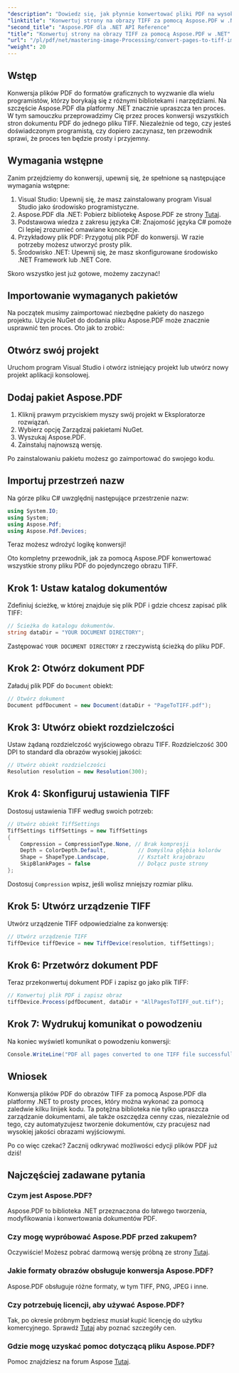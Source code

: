 ```yaml
---
"description": "Dowiedz się, jak płynnie konwertować pliki PDF na wysokiej jakości obrazy TIFF za pomocą biblioteki Aspose.PDF dla platformy .NET. Ten samouczek krok po kroku zawiera przejrzyste instrukcje i przykład kodu."
"linktitle": "Konwertuj strony na obrazy TIFF za pomocą Aspose.PDF w .NET"
"second_title": "Aspose.PDF dla .NET API Reference"
"title": "Konwertuj strony na obrazy TIFF za pomocą Aspose.PDF w .NET"
"url": "/pl/pdf/net/mastering-image-Processing/convert-pages-to-tiff-images/"
"weight": 20
---
```


## Wstęp

Konwersja plików PDF do formatów graficznych to wyzwanie dla wielu programistów, którzy borykają się z różnymi bibliotekami i narzędziami. Na szczęście Aspose.PDF dla platformy .NET znacznie upraszcza ten proces. W tym samouczku przeprowadzimy Cię przez proces konwersji wszystkich stron dokumentu PDF do jednego pliku TIFF. Niezależnie od tego, czy jesteś doświadczonym programistą, czy dopiero zaczynasz, ten przewodnik sprawi, że proces ten będzie prosty i przyjemny.

## Wymagania wstępne

Zanim przejdziemy do konwersji, upewnij się, że spełnione są następujące wymagania wstępne:

1. Visual Studio: Upewnij się, że masz zainstalowany program Visual Studio jako środowisko programistyczne.
2. Aspose.PDF dla .NET: Pobierz bibliotekę Aspose.PDF ze strony [Tutaj](https://releases.aspose.com/pdf/net/).
3. Podstawowa wiedza z zakresu języka C#: Znajomość języka C# pomoże Ci lepiej zrozumieć omawiane koncepcje.
4. Przykładowy plik PDF: Przygotuj plik PDF do konwersji. W razie potrzeby możesz utworzyć prosty plik.
5. Środowisko .NET: Upewnij się, że masz skonfigurowane środowisko .NET Framework lub .NET Core.

Skoro wszystko jest już gotowe, możemy zaczynać!

## Importowanie wymaganych pakietów

Na początek musimy zaimportować niezbędne pakiety do naszego projektu. Użycie NuGet do dodania pliku Aspose.PDF może znacznie usprawnić ten proces. Oto jak to zrobić:

## Otwórz swój projekt

Uruchom program Visual Studio i otwórz istniejący projekt lub utwórz nowy projekt aplikacji konsolowej.

## Dodaj pakiet Aspose.PDF

1. Kliknij prawym przyciskiem myszy swój projekt w Eksploratorze rozwiązań.
2. Wybierz opcję Zarządzaj pakietami NuGet.
3. Wyszukaj Aspose.PDF.
4. Zainstaluj najnowszą wersję.

Po zainstalowaniu pakietu możesz go zaimportować do swojego kodu.

##  Importuj przestrzeń nazw

Na górze pliku C# uwzględnij następujące przestrzenie nazw:

```csharp
using System.IO;
using System;
using Aspose.Pdf;
using Aspose.Pdf.Devices;
```

Teraz możesz wdrożyć logikę konwersji!

Oto kompletny przewodnik, jak za pomocą Aspose.PDF konwertować wszystkie strony pliku PDF do pojedynczego obrazu TIFF.

## Krok 1: Ustaw katalog dokumentów

Zdefiniuj ścieżkę, w której znajduje się plik PDF i gdzie chcesz zapisać plik TIFF:

```csharp
// Ścieżka do katalogu dokumentów.
string dataDir = "YOUR DOCUMENT DIRECTORY";
```

Zastępować `YOUR DOCUMENT DIRECTORY` z rzeczywistą ścieżką do pliku PDF.

## Krok 2: Otwórz dokument PDF

Załaduj plik PDF do `Document` obiekt:

```csharp
// Otwórz dokument
Document pdfDocument = new Document(dataDir + "PageToTIFF.pdf");
```

## Krok 3: Utwórz obiekt rozdzielczości

Ustaw żądaną rozdzielczość wyjściowego obrazu TIFF. Rozdzielczość 300 DPI to standard dla obrazów wysokiej jakości:

```csharp
// Utwórz obiekt rozdzielczości
Resolution resolution = new Resolution(300);
```

## Krok 4: Skonfiguruj ustawienia TIFF

Dostosuj ustawienia TIFF według swoich potrzeb:

```csharp
// Utwórz obiekt TiffSettings
TiffSettings tiffSettings = new TiffSettings
{
    Compression = CompressionType.None, // Brak kompresji
    Depth = ColorDepth.Default,          // Domyślna głębia kolorów
    Shape = ShapeType.Landscape,         // Kształt krajobrazu
    SkipBlankPages = false               // Dołącz puste strony
};
```

Dostosuj `Compression` wpisz, jeśli wolisz mniejszy rozmiar pliku.

## Krok 5: Utwórz urządzenie TIFF

Utwórz urządzenie TIFF odpowiedzialne za konwersję:

```csharp
// Utwórz urządzenie TIFF
TiffDevice tiffDevice = new TiffDevice(resolution, tiffSettings);
```

## Krok 6: Przetwórz dokument PDF

Teraz przekonwertuj dokument PDF i zapisz go jako plik TIFF:

```csharp
// Konwertuj plik PDF i zapisz obraz
tiffDevice.Process(pdfDocument, dataDir + "AllPagesToTIFF_out.tif");
```

## Krok 7: Wydrukuj komunikat o powodzeniu

Na koniec wyświetl komunikat o powodzeniu konwersji:

```csharp
Console.WriteLine("PDF all pages converted to one TIFF file successfully!");
```

## Wniosek

Konwersja plików PDF do obrazów TIFF za pomocą Aspose.PDF dla platformy .NET to prosty proces, który można wykonać za pomocą zaledwie kilku linijek kodu. Ta potężna biblioteka nie tylko upraszcza zarządzanie dokumentami, ale także oszczędza cenny czas, niezależnie od tego, czy automatyzujesz tworzenie dokumentów, czy pracujesz nad wysokiej jakości obrazami wyjściowymi. 

Po co więc czekać? Zacznij odkrywać możliwości edycji plików PDF już dziś!

## Najczęściej zadawane pytania

### Czym jest Aspose.PDF?
Aspose.PDF to biblioteka .NET przeznaczona do łatwego tworzenia, modyfikowania i konwertowania dokumentów PDF.

### Czy mogę wypróbować Aspose.PDF przed zakupem?
Oczywiście! Możesz pobrać darmową wersję próbną ze strony [Tutaj](https://releases.aspose.com/).

### Jakie formaty obrazów obsługuje konwersja Aspose.PDF?
Aspose.PDF obsługuje różne formaty, w tym TIFF, PNG, JPEG i inne.

### Czy potrzebuję licencji, aby używać Aspose.PDF?
Tak, po okresie próbnym będziesz musiał kupić licencję do użytku komercyjnego. Sprawdź [Tutaj](https://purchase.aspose.com/) aby poznać szczegóły cen.

### Gdzie mogę uzyskać pomoc dotyczącą pliku Aspose.PDF?
Pomoc znajdziesz na forum Aspose [Tutaj](https://forum.aspose.com/c/pdf/10).